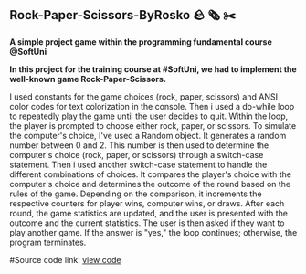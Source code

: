 ## Rock-Paper-Scissors-ByRosko 🪨 🗞️ ✂️
**A simple project game within the programming fundamental course @SoftUni** 

**In this project for the training course at #SoftUni, we had to implement the well-known game Rock-Paper-Scissors.**

I used constants for the game choices (rock, paper, scissors) and ANSI color codes for text colorization in the console.
Then i used a do-while loop to repeatedly play the game until the user decides to quit.
Within the loop, the player is prompted to choose either rock, paper, or scissors.
To simulate the computer's choice, I've used a Random object.
It generates a random number between 0 and 2. This number is then used to determine the computer's choice (rock, paper, or scissors) through a switch-case statement.
Then i used another switch-case statement to handle the different combinations of choices. 
It compares the player's choice with the computer's choice and determines the outcome of the round based on the rules of the game. 
Depending on the comparison, it increments the respective counters for player wins, computer wins, or draws.
After each round, the game statistics are updated, and the user is presented with the outcome and the current statistics. 
The user is then asked if they want to play another game. If the answer is "yes," the loop continues; otherwise, the program terminates.

#Source code link: [view code](https://github.com/roskonenov/RockPaperScissorsByRosko/blob/main/src/RockPaperScissors.java)
